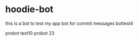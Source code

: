 # hoodie-bot
this is a bot to test my app
bot for commit messages
bottest4

probot test10
probot 23

